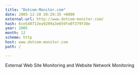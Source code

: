 ```yaml
---
title: "Dotcom-Monitor.com"
date: 2005-12-20 20:29:35 +0000
external-url: http://www.dotcom-monitor.com/
hash: 6ce540713ea9299a3e659fe0f379f38e
year: 2005
month: 12
scheme: http
host: www.dotcom-monitor.com
path: /

---
```


External Web Site Monitoring and Website Network Monitoring

